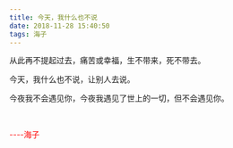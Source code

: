 ```yaml
---
title: 今天，我什么也不说
date: 2018-11-28 15:40:50
tags: 海子
---
```

从此再不提起过去，痛苦或幸福，生不带来，死不带去。

今天，我什么也不说，让别人去说。

今夜我不会遇见你，今夜我遇见了世上的一切，但不会遇见你。

&nbsp;&nbsp;&nbsp;&nbsp;&nbsp;&nbsp;&nbsp;&nbsp;&nbsp;&nbsp;
<p style="color:red;"> ----海子</p>
